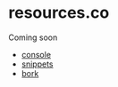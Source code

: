# resources.co

Coming soon

- [console](https://github.com/resources/console)
- [snippets](https://github.com/resources/console)
- [bork](https://github.com/resources/bork)